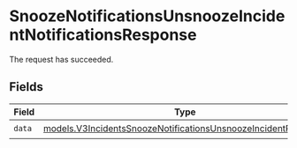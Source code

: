 # SnoozeNotificationsUnsnoozeIncidentNotificationsResponse

The request has succeeded.


## Fields

| Field                                                                                                                                | Type                                                                                                                                 | Required                                                                                                                             | Description                                                                                                                          |
| ------------------------------------------------------------------------------------------------------------------------------------ | ------------------------------------------------------------------------------------------------------------------------------------ | ------------------------------------------------------------------------------------------------------------------------------------ | ------------------------------------------------------------------------------------------------------------------------------------ |
| `data`                                                                                                                               | [models.V3IncidentsSnoozeNotificationsUnsnoozeIncidentResponse](../models/v3incidentssnoozenotificationsunsnoozeincidentresponse.md) | :heavy_check_mark:                                                                                                                   | N/A                                                                                                                                  |